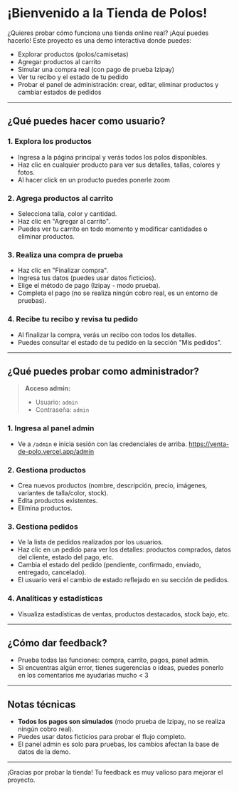 # ¡Bienvenido a la Tienda de Polos!

¿Quieres probar cómo funciona una tienda online real? ¡Aquí puedes hacerlo! Este proyecto es una demo interactiva donde puedes:

- Explorar productos (polos/camisetas)
- Agregar productos al carrito
- Simular una compra real (con pago de prueba Izipay)
- Ver tu recibo y el estado de tu pedido
- Probar el panel de administración: crear, editar, eliminar productos y cambiar estados de pedidos

---

## ¿Qué puedes hacer como usuario?

### 1. Explora los productos
- Ingresa a la página principal y verás todos los polos disponibles.
- Haz clic en cualquier producto para ver sus detalles, tallas, colores y fotos.
- Al hacer click en un producto puedes ponerle zoom 

### 2. Agrega productos al carrito
- Selecciona talla, color y cantidad.
- Haz clic en "Agregar al carrito".
- Puedes ver tu carrito en todo momento y modificar cantidades o eliminar productos.

### 3. Realiza una compra de prueba
- Haz clic en "Finalizar compra".
- Ingresa tus datos (puedes usar datos ficticios).
- Elige el método de pago (Izipay - modo prueba).
- Completa el pago (no se realiza ningún cobro real, es un entorno de pruebas).

### 4. Recibe tu recibo y revisa tu pedido
- Al finalizar la compra, verás un recibo con todos los detalles.
- Puedes consultar el estado de tu pedido en la sección "Mis pedidos".

---

## ¿Qué puedes probar como administrador?

> **Acceso admin:**
> - Usuario: `admin`
> - Contraseña: `admin`

### 1. Ingresa al panel admin
- Ve a `/admin` e inicia sesión con las credenciales de arriba.
  https://venta-de-polo.vercel.app/admin

### 2. Gestiona productos
- Crea nuevos productos (nombre, descripción, precio, imágenes, variantes de talla/color, stock).
- Edita productos existentes.
- Elimina productos.

### 3. Gestiona pedidos
- Ve la lista de pedidos realizados por los usuarios.
- Haz clic en un pedido para ver los detalles: productos comprados, datos del cliente, estado del pago, etc.
- Cambia el estado del pedido (pendiente, confirmado, enviado, entregado, cancelado).
- El usuario verá el cambio de estado reflejado en su sección de pedidos.

### 4. Analíticas y estadísticas
- Visualiza estadísticas de ventas, productos destacados, stock bajo, etc.

---

## ¿Cómo dar feedback?
- Prueba todas las funciones: compra, carrito, pagos, panel admin.
- Si encuentras algún error, tienes sugerencias o ideas, puedes ponerlo en los comentarios me ayudarias mucho < 3 

---

## Notas técnicas
- **Todos los pagos son simulados** (modo prueba de Izipay, no se realiza ningún cobro real).
- Puedes usar datos ficticios para probar el flujo completo.
- El panel admin es solo para pruebas, los cambios afectan la base de datos de la demo.

---

¡Gracias por probar la tienda! Tu feedback es muy valioso para mejorar el proyecto. 